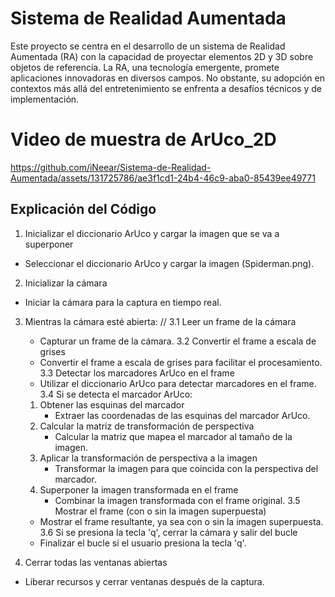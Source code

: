 # Sistema de Realidad Aumentada
Este proyecto se centra en el desarrollo de un sistema de Realidad Aumentada (RA) con la capacidad de proyectar elementos 2D y 3D sobre objetos de referencia. La RA, una tecnología emergente, promete aplicaciones innovadoras en diversos campos. No obstante, su adopción en contextos más allá del entretenimiento se enfrenta a desafíos técnicos y de implementación.

# Video de muestra de ArUco_2D

https://github.com/iNeear/Sistema-de-Realidad-Aumentada/assets/131725786/ae3f1cd1-24b4-46c9-aba0-85439ee49771

## Explicación del Código

1. Inicializar el diccionario ArUco y cargar la imagen que se va a superponer
  - Seleccionar el diccionario ArUco y cargar la imagen (Spiderman.png).

2. Inicializar la cámara
  - Iniciar la cámara para la captura en tiempo real.

3. Mientras la cámara esté abierta: //
  3.1 Leer un frame de la cámara
    - Capturar un frame de la cámara.
  3.2 Convertir el frame a escala de grises
     - Convertir el frame a escala de grises para facilitar el procesamiento.
  3.3 Detectar los marcadores ArUco en el frame
     - Utilizar el diccionario ArUco para detectar marcadores en el frame.
  3.4 Si se detecta el marcador ArUco:
     1. Obtener las esquinas del marcador
        - Extraer las coordenadas de las esquinas del marcador ArUco.
     2. Calcular la matriz de transformación de perspectiva
        - Calcular la matriz que mapea el marcador al tamaño de la imagen.
     3. Aplicar la transformación de perspectiva a la imagen
        - Transformar la imagen para que coincida con la perspectiva del marcador.
     4. Superponer la imagen transformada en el frame
        - Combinar la imagen transformada con el frame original.
  3.5 Mostrar el frame (con o sin la imagen superpuesta)
     - Mostrar el frame resultante, ya sea con o sin la imagen superpuesta.
  3.6 Si se presiona la tecla 'q', cerrar la cámara y salir del bucle
     - Finalizar el bucle si el usuario presiona la tecla 'q'.

5. Cerrar todas las ventanas abiertas
  - Liberar recursos y cerrar ventanas después de la captura.
